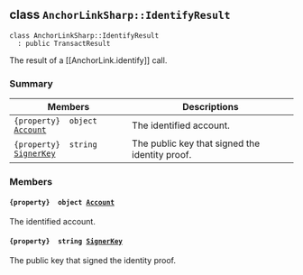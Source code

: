 ## class `AnchorLinkSharp::IdentifyResult` 

```
class AnchorLinkSharp::IdentifyResult
  : public TransactResult
```

The result of a [[AnchorLink.identify]] call.

### Summary

 Members                        | Descriptions                                
--------------------------------|---------------------------------------------
`{property}  object `[`Account`](#class_anchor_link_sharp_1_1_identify_result_1a8f6e51200c9eb564a7c2c0cbf087c36e) | The identified account.
`{property}  string `[`SignerKey`](#class_anchor_link_sharp_1_1_identify_result_1a0b123348d260e58045dc3d653eefce30) | The public key that signed the identity proof. <br/>

### Members

#### `{property}  object `[`Account`](#class_anchor_link_sharp_1_1_identify_result_1a8f6e51200c9eb564a7c2c0cbf087c36e) 

The identified account.

#### `{property}  string `[`SignerKey`](#class_anchor_link_sharp_1_1_identify_result_1a0b123348d260e58045dc3d653eefce30) 

The public key that signed the identity proof. <br/>

